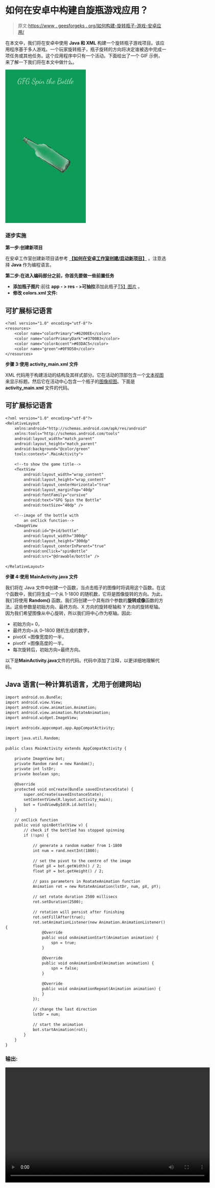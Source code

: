 # 如何在安卓中构建自旋瓶游戏应用？

> 原文:[https://www . geesforgeks . org/如何构建-旋转瓶子-游戏-安卓应用/](https://www.geeksforgeeks.org/how-to-build-spin-the-bottle-game-application-in-android/)

在本文中，我们将在安卓中使用 **Java 和 XML** 构建一个旋转瓶子游戏项目。该应用程序基于多人游戏。一个玩家旋转瓶子，瓶子旋转的方向将决定谁被选中完成一项任务或其他任务。这个应用程序中只有一个活动。下面给出了一个 GIF 示例，来了解一下我们将在本文中做什么。

![Spin the Bottle Game Android App Sample GIF](img/ecbc93a246cef9e797af810ff93aa0fb.png)

### 逐步实施

**第一步:创建新项目**

在安卓工作室创建新项目请参考 [**【如何在安卓工作室创建/启动新项目】**](https://www.geeksforgeeks.org/android-how-to-create-start-a-new-project-in-android-studio/) 。注意选择 **Java** 作为编程语言。

**第二步:在进入编码部分之前，你首先要做一些前置任务**

*   **添加瓶子图片**:前往 **app - > res - >可抽拉**添加此瓶子[T5】图片](https://media.geeksforgeeks.org/wp-content/uploads/20210106100702/bottle-229x300.png) 。
*   **修改 colors.xml 文件:**

## 可扩展标记语言

```
<?xml version="1.0" encoding="utf-8"?>
<resources>
    <color name="colorPrimary">#6200EE</color>
    <color name="colorPrimaryDark">#3700B3</color>
    <color name="colorAccent">#03DAC5</color>
    <color name="green">#0F9D58</color>
</resources>
```

**步骤 3:使用 activity_main.xml 文件**

XML 代码用于构建活动的结构及其样式部分。它在活动的顶部包含一个[文本视图](https://www.geeksforgeeks.org/textview-widget-in-android-using-java-with-examples/) 来显示标题。然后它在活动中心包含一个瓶子的[图像视图](https://www.geeksforgeeks.org/imageview-in-kotlin/)。下面是 **activity_main.xml** 文件的代码。

## 可扩展标记语言

```
<?xml version="1.0" encoding="utf-8"?>
<RelativeLayout 
    xmlns:android="http://schemas.android.com/apk/res/android"
    xmlns:tools="http://schemas.android.com/tools"
    android:layout_width="match_parent"
    android:layout_height="match_parent"
    android:background="@color/green"
    tools:context=".MainActivity">

    <!--to show the game title-->
    <TextView
        android:layout_width="wrap_content"
        android:layout_height="wrap_content"
        android:layout_centerHorizontal="true"
        android:layout_marginTop="40dp"
        android:fontFamily="cursive"
        android:text="GFG Spin the Bottle"
        android:textSize="40dp" />

    <!--image of the bottle with 
        an onClick function-->
    <ImageView
        android:id="@+id/bottle"
        android:layout_width="300dp"
        android:layout_height="300dp"
        android:layout_centerInParent="true"
        android:onClick="spinBottle"
        android:src="@drawable/bottle" />

</RelativeLayout>
```

**步骤 4:使用 MainActivity.java 文件**

我们将在 Java 文件中创建一个函数，当点击瓶子的图像时将调用这个函数。在这个函数中，我们将生成一个从 1-1800 的随机数，它将是图像旋转的方向。为此，我们将使用 **Random()** 函数。我们将创建一个具有四个参数的**旋转成像**函数的方法。这些参数是初始方向、最终方向、X 方向的旋转枢轴和 Y 方向的旋转枢轴。因为我们希望图像从中心旋转，所以我们将中心作为枢轴。因此:

*   初始方向= 0，
*   最终方向=从 0–1800 随机生成的数字，
*   pivotX =图像宽度的一半，
*   pivotY =图像高度的一半。
*   每次旋转后，初始方向=最终方向。

以下是**MainActivity.java**文件的代码。代码中添加了注释，以更详细地理解代码。

## Java 语言(一种计算机语言，尤用于创建网站)

```
import android.os.Bundle;
import android.view.View;
import android.view.animation.Animation;
import android.view.animation.RotateAnimation;
import android.widget.ImageView;

import androidx.appcompat.app.AppCompatActivity;

import java.util.Random;

public class MainActivity extends AppCompatActivity {

    private ImageView bot;
    private Random rand = new Random();
    private int lstDr;
    private boolean spn;

    @Override
    protected void onCreate(Bundle savedInstanceState) {
        super.onCreate(savedInstanceState);
        setContentView(R.layout.activity_main);
        bot = findViewById(R.id.bottle);
    }

    // onClick function
    public void spinBottle(View v) {
        // check if the bottled has stopped spinning
        if (!spn) {

            // generate a random number from 1-1800
            int num = rand.nextInt(1800);

            // set the pivot to the centre of the image
            float pX = bot.getWidth() / 2;
            float pY = bot.getHeight() / 2;

            // pass parameters in RoatateAnimation function
            Animation rot = new RotateAnimation(lstDr, num, pX, pY);

            // set rotate duration 2500 millisecs
            rot.setDuration(2500);

            // rotation will persist after finishing
            rot.setFillAfter(true);
            rot.setAnimationListener(new Animation.AnimationListener() {
                @Override
                public void onAnimationStart(Animation animation) {
                    spn = true;
                }

                @Override
                public void onAnimationEnd(Animation animation) {
                    spn = false;
                }

                @Override
                public void onAnimationRepeat(Animation animation) {
                }
            });

            // change the last direction
            lstDr = num;

            // start the animation
            bot.startAnimation(rot);
        }
    }
}
```

### 输出:

<video class="wp-video-shortcode" id="video-540552-1" width="640" height="360" preload="metadata" controls=""><source type="video/mp4" src="https://media.geeksforgeeks.org/wp-content/uploads/20210106120007/Edited_20210106_115244.mp4?_=1">[https://media.geeksforgeeks.org/wp-content/uploads/20210106120007/Edited_20210106_115244.mp4](https://media.geeksforgeeks.org/wp-content/uploads/20210106120007/Edited_20210106_115244.mp4)</video>